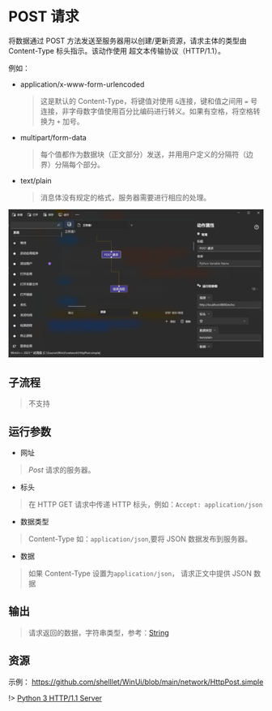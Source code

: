 # POST 请求
将数据通过 POST 方法发送至服务器用以创建/更新资源，请求主体的类型由 Content-Type 标头指示。该动作使用 超文本传输协议（HTTP/1.1）。

例如：

* application/x-www-form-urlencoded
  > 这是默认的 Content-Type，将键值对使用 `&`连接，键和值之间用 `=` 号连接，非字母数字值使用百分比编码进行转义。如果有空格，将空格转换为 `+` 加号。
* multipart/form-data
  > 每个值都作为数据块（正文部分）发送，并用用户定义的分隔符（边界）分隔每个部分。

* text/plain
  > 消息体没有规定的格式，服务器需要进行相应的处理。

![HttpPost](./images/05.png ':size=90%')

## 子流程
> 不支持


## 运行参数

* 网址
>  *Post* 请求的服务器。
* 标头
> 在 HTTP GET 请求中传递 HTTP 标头，例如：`Accept: application/json`

* 数据类型
>  Content-Type 如：`application/json`,要将 JSON 数据发布到服务器。
* 数据
> 如果  Content-Type 设置为`application/json`， 请求正文中提供 JSON 数据


## 输出

> 请求返回的数据，字符串类型，参考：[String](./types/String.md)    


## 资源

示例： https://github.com/shelllet/WinUi/blob/main/network/HttpPost.simple

!>  [Python 3 HTTP/1.1 Server](https://gist.github.com/andystanton/2ec0dca0bf6de90c2000025319f63e2d)